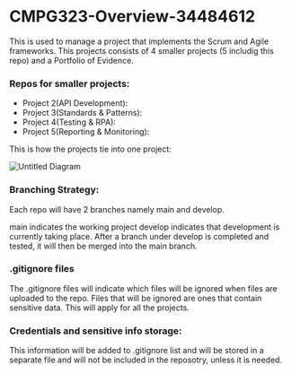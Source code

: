 # CMPG323-Overview-34484612
This is used to manage a project that implements the Scrum and Agile frameworks. This projects consists of 4 smaller projects (5 includig this repo) and a Portfolio of Evidence.

### Repos for smaller projects:
  - Project 2(API Development): 
  - Project 3(Standards & Patterns):
  - Project 4(Testing & RPA):
  - Project 5(Reporting & Monitoring):

This is how the projects tie into one project:

![Untitled Diagram](https://user-images.githubusercontent.com/102803595/184359850-9a64affd-b278-412e-b5aa-3f9113f9ae27.png)


### Branching Strategy:
Each repo will have 2 branches namely main and develop.

main indicates the working project
develop indicates that development is currently taking place.
After a branch under develop is completed and tested, it will then be merged into the main branch.

### .gitignore files
The .gitignore files will indicate which files will be ignored when files are uploaded to the repo. Files that will be ignored are ones that contain sensitive data. This will apply for all the projects.

### Credentials and sensitive info storage:
This information will be added to .gitignore list and will be stored in a separate file and will not be included in the reposotry, unless it is needed. 
